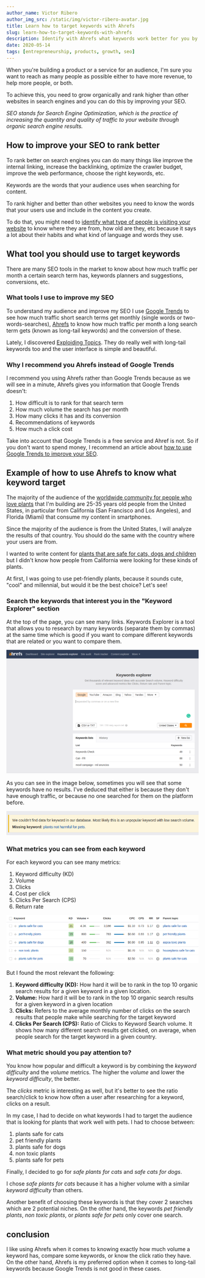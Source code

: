 ```yaml
---
author_name: Victor Ribero
author_img_src: /static/img/victor-ribero-avatar.jpg
title: Learn how to target keywords with Ahrefs
slug: learn-how-to-target-keywords-with-ahrefs
description: Identify with Ahrefs what keywords work better for you by real world examples
date: 2020-05-14
tags: [entrepreneurship, products, growth, seo]
---
```


When you're building a product or a service for an audience, I'm sure you want to reach as many people as possible either to have more revenue, to help more people, or both.

To achieve this, you need to grow organically and rank higher than other websites in search engines and you can do this by improving your SEO.

*SEO stands for Search Engine Optimization, which is the practice of increasing the quantity and quality of traffic to your website through organic search engine results.*

## How to improve your SEO to rank better

To rank better on search engines you can do many things like improve the internal linking, increase the backlinking, optimize the crawler budget, improve the web performance, choose the right keywords, etc.

Keywords are the words that your audience uses when searching for content.

To rank higher and better than other websites you need to know the words that your users use and include in the content you create.

To do that, you might need to [identify what type of people is visiting your website](/blog/improve-your-community-or-blog-seo-and-ux-with-metrics) to know where they are from, how old are they, etc because it says a lot about their habits and what kind of language and words they use.

## What tool you should use to target keywords

There are many SEO tools in the market to know about how much traffic per month a certain search term has, keywords planners and suggestions, conversions, etc.

### What tools I use to improve my SEO 

To understand my audience and improve my SEO I use [Google Trends](https://trends.google.com/trends) to see how much traffic short search terms get monthly (single words or two-words-searches), [Ahrefs](https://ahrefs.com/) to know how much traffic per month a long search term gets (known as long-tail keywords) and the conversion of these.

Lately, I discovered [Exploiding Topics](https://explodingtopics.com/). They do really well with long-tail keywords too and the user interface is simple and beautiful.

### Why I recommend you Ahrefs instead of Google Trends

I recommend you using Ahrefs rather than Google Trends because as we will see in a minute, Ahrefs gives you information that Google Trends doesn't:

1. How difficult is to rank for that search term
2. How much volume the search has per month
3. How many clicks it has and its conversion
4. Recommendations of keywords
5. How much a click cost

Take into account that Google Trends is a free service and Ahref is not. So if you don't want to spend money, I recommend an article about [how to use Google Trends to improve your SEO](/blog/learn-how-to-target-keywords-with-google-trends).

## Example of how to use Ahrefs to know what keyword target

The majority of the audience of the [worldwide community for people who love plants](https://chooseyourplant.com) that I'm building are 25-35 years old people from the United States, in particular from California (San Francisco and Los Angeles), and Florida (Miami) that consume my content in smartphones.

Since the majority of the audience is from the United States, I will analyze the results of that country. You should do the same with the country where your users are from.

I wanted to write content for [plants that are safe for cats, dogs and children](https://chooseyourplant.com/plants/plants-safe-for-cats-and-for-dogs) but I didn't know how people from California were looking for these kinds of plants.

At first, I was going to use pet-friendly plants, because it sounds cute, "cool" and millennial, but would it be the best choice? Let's see!

### Search the keywords that interest you in the "Keyword Explorer" section

At the top of the page, you can see many links. Keywords Explorer is a tool that allows you to research by many keywords (separate them by commas) at the same time which is good if you want to compare different keywords that are related or you want to compare them.

 ![The home page of the Ahrefs' Keywords Searcher tool which allows you to choose what keywords you want to compare, in what countries and for what countries](/static/img/learn-how-to-target-keywords-with-ahrefs-1.png)

As you can see in the image below, sometimes you will see that some keywords have no results. I've deduced that either is because they don't have enough traffic, or because no one searched for them on the platform before.

![Message saying: "We couldn’t find data for keyword in our database. Most likely this is an unpopular keyword with low search volume." missing keyword: ](/static/img/learn-how-to-target-keywords-with-ahrefs-2.png)

### What metrics you can see from each keyword

For each keyword you can see many metrics:

1. Keyword difficulty (KD)
2. Volume
3. Clicks
4. Cost per click
5. Clicks Per Search (CPS)
6. Return rate


![A list of keywords with some metrics calculated for each one. Monthly volume, clicks, keyword difficulty, conversion, etc.](/static/img/learn-how-to-target-keywords-with-ahrefs-3.png)

But I found the most relevant the following:

1. <b>Keyword difficulty (KD):</b> How hard it will be to rank in the top 10 organic search results for a given keyword in a given location.
2. <b>Volume:</b> How hard it will be to rank in the top 10 organic search results for a given keyword in a given location
3. <b>Clicks:</b> Refers to the average monthly number of clicks on the search results that people make while searching for the target keyword
4. <b>Clicks Per Search (CPS):</b> Ratio of Clicks to Keyword Search volume. It shows how many different search results get clicked, on average, when people search for the target keyword in a given country.

### What metric should you pay attention to?

You know how popular and difficult a keyword is by combining the *keyword difficulty* and the *volume* metrics. The higher the *volume* and lower the *keyword difficulty*, the better.

The *clicks* metric is interesting as well, but it's better to see the ratio search/click to know how often a user after researching for a keyword, clicks on a result.

In my case, I had to decide on what keywords I had to target the audience that is looking for plants that work well with pets. I had to choose between:

1. plants safe for cats
2. pet friendly plants
3. plants safe for dogs
4. non toxic plants
5. plants safe for pets

Finally, I decided to go for *safe plants for cats* and *safe cats for dogs*.

I chose *safe plants for cats* because it has a higher volume with a similar *keyword difficulty* than others.

Another benefit of choosing these keywords is that they cover 2 searches which are 2 potential niches. On the other hand, the keywords *pet friendly plants*, *non toxic plants*, or *plants safe for pets* only cover one search.

## conclusion

I like using Ahrefs when it comes to knowing exactly how much volume a keyword has, compare some keywords, or know the click ratio they have. On the other hand, Ahrefs is my preferred option when it comes to long-tail keywords because Google Trends is not good in these cases.
